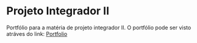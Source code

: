 # Projeto Integrador II
Portfólio para a matéria de projeto integrador II.
O portfólio pode ser visto atráves do link: [Portfolio](https://adamyoshidas.github.io/Projeto_Integrador_II/)
